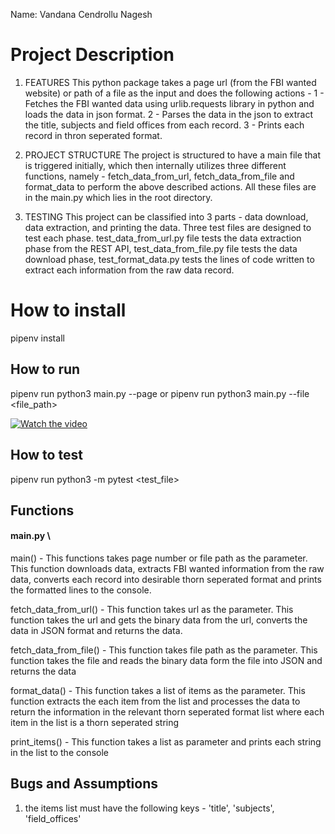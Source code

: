 Name: Vandana Cendrollu Nagesh

# Project Description
1. FEATURES
This python package takes a page url (from the FBI wanted website) or path of a file as the input and does the following actions - 
1 - Fetches the FBI wanted data using urlib.requests library in python and loads the data in json format.
2 - Parses the data in the json to extract the title, subjects and field offices from each record.
3 - Prints each record in thron seperated format.

2. PROJECT STRUCTURE
The project is structured to have a main file that is triggered initially, which then internally utilizes three different functions, namely - fetch_data_from_url, fetch_data_from_file and format_data to perform the above described actions. All these files are in the main.py which lies in the root directory.

3. TESTING
This project can be classified into 3 parts - data download, data extraction, and printing the data. Three test files are designed to test each phase. test_data_from_url.py file tests the data extraction phase from the REST API, test_data_from_file.py file tests the data download phase, test_format_data.py tests the lines of code written to extract each information from the raw data record.

# How to install
pipenv install

## How to run
pipenv run python3 main.py --page <url>
or 
pipenv run python3 main.py --file <file_path>

[![Watch the video](https://img.youtube.com/vi/775e0nLt4gs/0.jpg)](https://youtu.be/4YBYvgKLAaM)

## How to test
pipenv run python3 -m pytest <test_file>

## Functions
#### main.py \
main() - This functions takes page number or file path as the parameter. This function downloads data, extracts FBI wanted information from the raw data, converts each record into desirable thorn seperated format and prints the formatted lines to the console.

fetch_data_from_url() - This function takes url as the parameter. This function takes the url and gets the binary data from the url, converts the data in JSON format and returns the data.

fetch_data_from_file() - This function takes file path as the parameter. This function takes the file and reads the binary data form the file into JSON and returns the data

format_data() - This function takes a list of items as the parameter. This function extracts the each item from the list and processes the data to return the information in the relevant thorn seperated format list where each item in the list is a thorn seperated string


print_items() - This function takes a list as parameter and prints each string in the list to the console

## Bugs and Assumptions
1. the items list must have the following keys - 'title', 'subjects', 'field_offices'
